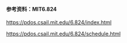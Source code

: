 #### 参考资料：MIT6.824

https://pdos.csail.mit.edu/6.824/index.html

https://pdos.csail.mit.edu/6.824/schedule.html